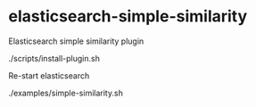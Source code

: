 # elasticsearch-simple-similarity
Elasticsearch simple similarity plugin

./scripts/install-plugin.sh

Re-start elasticsearch

./examples/simple-similarity.sh
